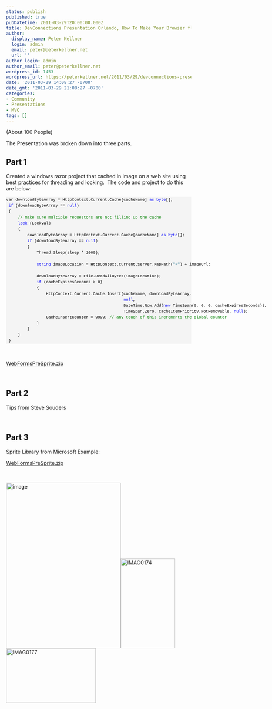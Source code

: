 ```yaml
---
status: publish
published: true
pubDatetime: 2011-03-29T20:00:00.000Z
title: DevConnections Presentation Orlando, How To Make Your Browser fly
author:
  display_name: Peter Kellner
  login: admin
  email: peter@peterkellner.net
  url: ''
author_login: admin
author_email: peter@peterkellner.net
wordpress_id: 1453
wordpress_url: https://peterkellner.net/2011/03/29/devconnections-presentation-orlando-how-to-make-your-browser-fly/
date: '2011-03-29 14:08:27 -0700'
date_gmt: '2011-03-29 21:08:27 -0700'
categories:
- Community
- Presentations
- MVC
tags: []
---
```

<p>(About 100 People)</p>
<p>The Presentation was broken down into three parts.&#160; </p>
<h2>Part 1</h2>
<p>Created a windows razor project that cached in image on a web site using best practices for threading and locking.&#160; The code and project to do this are below:</p>
<div id="codeSnippetWrapper">
<pre style="border-bottom-style: none; text-align: left; padding-bottom: 0px; line-height: 12pt; border-right-style: none; background-color: #f4f4f4; margin: 0em; padding-left: 0px; width: 100%; padding-right: 0px; font-family: &#39;Courier New&#39;, courier, monospace; direction: ltr; border-top-style: none; color: black; font-size: 8pt; border-left-style: none; overflow: visible; padding-top: 0px" id="codeSnippet">var downloadByteArray = HttpContext.Current.Cache[cacheName] <span style="color: #0000ff">as</span> <span style="color: #0000ff">byte</span>[];<br /> <span style="color: #0000ff">if</span> (downloadByteArray == <span style="color: #0000ff">null</span>)<br /> {<br />     <span style="color: #008000">// make sure multiple requestors are not filling up the cache</span><br />     <span style="color: #0000ff">lock</span> (LockVal)<br />     {<br />         downloadByteArray = HttpContext.Current.Cache[cacheName] <span style="color: #0000ff">as</span> <span style="color: #0000ff">byte</span>[];<br />         <span style="color: #0000ff">if</span> (downloadByteArray == <span style="color: #0000ff">null</span>)<br />         {<br />             Thread.Sleep(sleep * 1000);<br /><br />             <span style="color: #0000ff">string</span> imageLocation = HttpContext.Current.Server.MapPath(<span style="color: #006080">&quot;~&quot;</span>) + imageUrl;<br /><br />             downloadByteArray = File.ReadAllBytes(imageLocation);<br />             <span style="color: #0000ff">if</span> (cacheExpiresSeconds &gt; 0)<br />             {<br />                 HttpContext.Current.Cache.Insert(cacheName, downloadByteArray,<br />                                                  <span style="color: #0000ff">null</span>,<br />                                                  DateTime.Now.Add(<span style="color: #0000ff">new</span> TimeSpan(0, 0, 0, cacheExpiresSeconds)),<br />                                                  TimeSpan.Zero, CacheItemPriority.NotRemovable, <span style="color: #0000ff">null</span>);<br />                 CacheInsertCounter = 9999; <span style="color: #008000">// any touch of this increments the global counter</span><br />             }<br />         }<br />     }<br /> }</pre>
<p></div>
<p>&#160;</p>
<div style="padding-bottom: 0px; margin: 0px; padding-left: 0px; padding-right: 0px; display: inline; float: none; padding-top: 0px" id="scid:8eb9d37f-1541-4f29-b6f4-1eea890d4876:2267f0db-4ee6-46f0-8cec-12de6f76545d" class="wlWriterEditableSmartContent">
<div><a href="/FilesForWebDownload/DevConnections-Presentation_EE06/WebFormsPreSprite.zip" target="_self">WebFormsPreSprite.zip</a></div></p>
</div>
<p>&#160;</p>
<h2>Part 2</h2>
<p>Tips from Steve Souders</p>
<p>&#160;</p>
<h2>Part 3</h2>
<p>Sprite Library from Microsoft Example:&#160;
<div style="padding-bottom: 0px; margin: 0px; padding-left: 0px; padding-right: 0px; display: inline; float: none; padding-top: 0px" id="scid:8eb9d37f-1541-4f29-b6f4-1eea890d4876:62dccea0-5635-435b-b07a-d12f2bec4e7e" class="wlWriterEditableSmartContent">
<div><a href="/FilesForWebDownload/DevConnections-Presentation_EE06/WebFormsPreSprite_3.zip" target="_self">WebFormsPreSprite.zip</a></div></p>
</div>
<p>&#160;</p>
<p><a href="/FilesForWebDownload/DevConnections-Presentation_EE06/image.png"><img style="background-image: none; border-bottom: 0px; border-left: 0px; padding-left: 0px; padding-right: 0px; display: inline; border-top: 0px; border-right: 0px; padding-top: 0px" title="image" border="0" alt="image" src="/FilesForWebDownload/DevConnections-Presentation_EE06/image_thumb.png" width="312" height="451" /></a><a href="/FilesForWebDownload/DevConnections-Presentation_EE06/IMAG0174.jpg"><img style="background-image: none; border-bottom: 0px; border-left: 0px; padding-left: 0px; padding-right: 0px; display: inline; border-top: 0px; border-right: 0px; padding-top: 0px" title="IMAG0174" border="0" alt="IMAG0174" src="/FilesForWebDownload/DevConnections-Presentation_EE06/IMAG0174_thumb.jpg" width="148" height="244" /></a><a href="/FilesForWebDownload/DevConnections-Presentation_EE06/IMAG0177.jpg"><img style="background-image: none; border-bottom: 0px; border-left: 0px; padding-left: 0px; padding-right: 0px; display: inline; border-top: 0px; border-right: 0px; padding-top: 0px" title="IMAG0177" border="0" alt="IMAG0177" src="/FilesForWebDownload/DevConnections-Presentation_EE06/IMAG0177_thumb.jpg" width="244" height="148" /></a></p>
